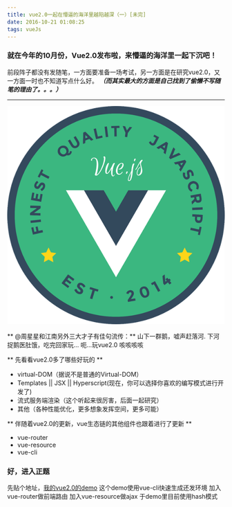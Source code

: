 ```yaml
---
title: vue2.0一起在懵逼的海洋里越陷越深（一）[未完]
date: 2016-10-21 01:08:25
tags: vueJs
---
```

### 就在今年的10月份，Vue2.0发布啦，来懵逼的海洋里一起下沉吧！
前段阵子都没有发随笔，一方面要准备一场考试，另一方面是在研究vue2.0，又一方面一时也不知道写点什么好。
***（而其实最大的方面是自己找到了偷懒不写随笔的理由了。。。）***
 
************

![vue2.0](/img/vue/vue2.0.png)

** @周星星和江南另外三大才子有佳句流传：**
山下一群鹅，嘘声赶落河.
下河捉鹅医肚饿，吃完回家玩...
呃...玩vue2.0 咳咳咳咳

** 先看看vue2.0多了哪些好玩的 **
* virtual-DOM（据说不是普通的Virtual-DOM）
* Templates || JSX || Hyperscript(现在，你可以选择你喜欢的编写模式进行开发了)
* 流式服务端渲染（这个听起来很厉害，后面一起研究）
* 其他（各种性能优化，更多想象发挥空间，更多可能）

** 伴随着vue2.0的更新，vue生态链的其他组件也跟着进行了更新 **
* vue-router
* vue-resource
* vue-cli

### 好，进入正题
先贴个地址，[我的vue2.0的demo](http://vue2.leenty.com)
这个demo使用vue-cli快速生成还发环境
加入vue-router做前端路由
加入vue-resource做ajax
于demo里目前使用hash模式

